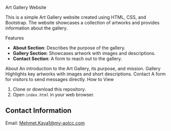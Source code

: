 Art Gallery Website

This is a simple Art Gallery website created using HTML, CSS, and Bootstrap. The website showcases a collection of artworks and provides information about the gallery.

Features
- **About Section**: Describes the purpose of the gallery.
- **Gallery Section**: Showcases artwork with images and descriptions.
- **Contact Section**: A form to reach out to the gallery.

About
An introduction to the Art Gallery, its purpose, and mission.
Gallery
Highlights key artworks with images and short descriptions.
Contact
A form for visitors to send messages directly.
How to View

1. Clone or download this repository.
2. Open `index.html` in your web browser.

## Contact Information

Email: Mehmet.Kaya1@my-aolcc.com

